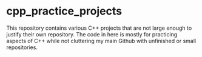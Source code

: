 # cpp_practice_projects
This repository contains various C++ projects that are not large enough to justify their own repository. The code in here is mostly for practicing aspects of C++ while not cluttering my main Github with unfinished or small repositories.
